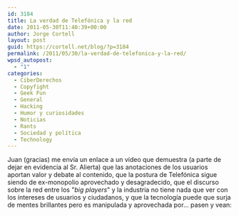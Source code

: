 ```yaml
---
id: 3184
title: La verdad de Telefónica y la red
date: 2011-05-30T11:40:39+00:00
author: Jorge Cortell
layout: post
guid: https://cortell.net/blog/?p=3184
permalink: /2011/05/30/la-verdad-de-telefonica-y-la-red/
wpsd_autopost:
  - "1"
categories:
  - CiberDerechos
  - Copyfight
  - Geek Fun
  - General
  - Hacking
  - Humor y curiosidades
  - Noticias
  - Rants
  - Sociedad y polí­tica
  - Technology
---
```

Juan (gracias) me envía un enlace a un vídeo que demuestra (a parte de dejar en evidencia al Sr. Alierta) que las anotaciones de los usuarios aportan valor y debate al contenido, que la postura de Telefónica sigue siendo de ex-monopolio aprovechado y desagradecido, que el discurso sobre la red entre los "_big players_" y la industria no tiene nada que ver con los intereses de usuarios y ciudadanos, y que la tecnología puede que surja de mentes brillantes pero es manipulada y aprovechada por... pasen y vean: